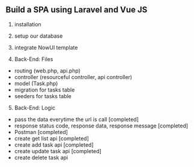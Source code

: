 ## Build a SPA using Laravel and Vue JS

1. installation

2. setup our database

3. integrate NowUI template

4. Back-End: Files
- routing (web.php, api.php)
- controller (resourceful controller, api controller)
- model (Task.php)
- migration for tasks table
- seeders for tasks table

5. Back-End: Logic
- pass the data everytime the url is call [completed]
- response status code, response data, response message [completed]
- Postman [completed]
- create get list api [completed]
- create add task api [completed]
- create update task api [completed]
- create delete task api
